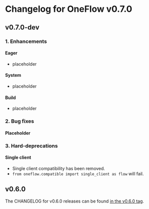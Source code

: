 # Changelog for OneFlow v0.7.0

## v0.7.0-dev

### 1. Enhancements

#### Eager

- placeholder

#### System

- placeholder

#### Build

- placeholder

### 2. Bug fixes

#### Placeholder

### 3. Hard-deprecations

#### Single client

- Single client compatibility has been removed.
- `from oneflow.compatible import single_client as flow` will fail.

## v0.6.0

The CHANGELOG for v0.6.0 releases can be found [in the v0.6.0 tag](https://github.com/Oneflow-Inc/oneflow/releases/tag/v0.6.0).
